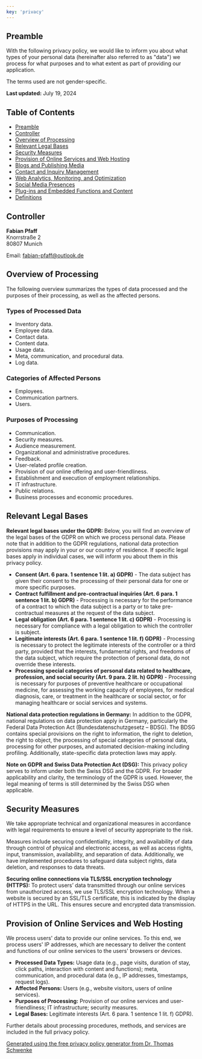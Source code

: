 ```yaml
---
key: 'privacy'
---
```

## Preamble  

With the following privacy policy, we would like to inform you about what types of your personal data (hereinafter also referred to as "data") we process for what purposes and to what extent as part of providing our application.  

The terms used are not gender-specific.  

**Last updated:** July 19, 2024  

## Table of Contents  

*   [Preamble](#preamble)  
*   [Controller](#controller)  
*   [Overview of Processing](#overview-of-processing)  
*   [Relevant Legal Bases](#relevant-legal-bases)  
*   [Security Measures](#security-measures)  
*   [Provision of Online Services and Web Hosting](#provision-of-online-services-and-web-hosting)  
*   [Blogs and Publishing Media](#blogs-and-publishing-media)  
*   [Contact and Inquiry Management](#contact-and-inquiry-management)  
*   [Web Analytics, Monitoring, and Optimization](#web-analytics-monitoring-and-optimization)  
*   [Social Media Presences](#social-media-presences)  
*   [Plug-ins and Embedded Functions and Content](#plug-ins-and-embedded-functions-and-content)  
*   [Definitions](#definitions)  

## Controller  

**Fabian Pfaff**  
Knorrstraße 2  
80807 Munich  

Email: [fabian-pfaff@outlook.de](mailto:fabian-pfaff@outlook.de)  

## Overview of Processing  

The following overview summarizes the types of data processed and the purposes of their processing, as well as the affected persons.  

### Types of Processed Data  

*   Inventory data.  
*   Employee data.  
*   Contact data.  
*   Content data.  
*   Usage data.  
*   Meta, communication, and procedural data.  
*   Log data.  

### Categories of Affected Persons  

*   Employees.  
*   Communication partners.  
*   Users.  

### Purposes of Processing  

*   Communication.  
*   Security measures.  
*   Audience measurement.  
*   Organizational and administrative procedures.  
*   Feedback.  
*   User-related profile creation.  
*   Provision of our online offering and user-friendliness.  
*   Establishment and execution of employment relationships.  
*   IT infrastructure.  
*   Public relations.  
*   Business processes and economic procedures.  

## Relevant Legal Bases  

**Relevant legal bases under the GDPR:** Below, you will find an overview of the legal bases of the GDPR on which we process personal data. Please note that in addition to the GDPR regulations, national data protection provisions may apply in your or our country of residence. If specific legal bases apply in individual cases, we will inform you about them in this privacy policy.  

*   **Consent (Art. 6 para. 1 sentence 1 lit. a) GDPR)** - The data subject has given their consent to the processing of their personal data for one or more specific purposes.  
*   **Contract fulfillment and pre-contractual inquiries (Art. 6 para. 1 sentence 1 lit. b) GDPR)** - Processing is necessary for the performance of a contract to which the data subject is a party or to take pre-contractual measures at the request of the data subject.  
*   **Legal obligation (Art. 6 para. 1 sentence 1 lit. c) GDPR)** - Processing is necessary for compliance with a legal obligation to which the controller is subject.  
*   **Legitimate interests (Art. 6 para. 1 sentence 1 lit. f) GDPR)** - Processing is necessary to protect the legitimate interests of the controller or a third party, provided that the interests, fundamental rights, and freedoms of the data subject, which require the protection of personal data, do not override these interests.  
*   **Processing special categories of personal data related to healthcare, profession, and social security (Art. 9 para. 2 lit. h) GDPR)** - Processing is necessary for purposes of preventive healthcare or occupational medicine, for assessing the working capacity of employees, for medical diagnosis, care, or treatment in the healthcare or social sector, or for managing healthcare or social services and systems.  

**National data protection regulations in Germany:** In addition to the GDPR, national regulations on data protection apply in Germany, particularly the Federal Data Protection Act (Bundesdatenschutzgesetz – BDSG). The BDSG contains special provisions on the right to information, the right to deletion, the right to object, the processing of special categories of personal data, processing for other purposes, and automated decision-making including profiling. Additionally, state-specific data protection laws may apply.  

**Note on GDPR and Swiss Data Protection Act (DSG):** This privacy policy serves to inform under both the Swiss DSG and the GDPR. For broader applicability and clarity, the terminology of the GDPR is used. However, the legal meaning of terms is still determined by the Swiss DSG when applicable.  

## Security Measures  

We take appropriate technical and organizational measures in accordance with legal requirements to ensure a level of security appropriate to the risk.  

Measures include securing confidentiality, integrity, and availability of data through control of physical and electronic access, as well as access rights, input, transmission, availability, and separation of data. Additionally, we have implemented procedures to safeguard data subject rights, data deletion, and responses to data threats.  

**Securing online connections via TLS/SSL encryption technology (HTTPS):** To protect users’ data transmitted through our online services from unauthorized access, we use TLS/SSL encryption technology. When a website is secured by an SSL/TLS certificate, this is indicated by the display of HTTPS in the URL. This ensures secure and encrypted data transmission.  

## Provision of Online Services and Web Hosting  

We process users' data to provide our online services. To this end, we process users' IP addresses, which are necessary to deliver the content and functions of our online services to the users' browsers or devices.  

*   **Processed Data Types:** Usage data (e.g., page visits, duration of stay, click paths, interaction with content and functions); meta, communication, and procedural data (e.g., IP addresses, timestamps, request logs).  
*   **Affected Persons:** Users (e.g., website visitors, users of online services).  
*   **Purposes of Processing:** Provision of our online services and user-friendliness; IT infrastructure; security measures.  
*   **Legal Bases:** Legitimate interests (Art. 6 para. 1 sentence 1 lit. f) GDPR).  

Further details about processing procedures, methods, and services are included in the full privacy policy.  

[Generated using the free privacy policy generator from Dr. Thomas Schwenke](https://datenschutz-generator.de/ "Legal text by Dr. Schwenke - click for more information.")